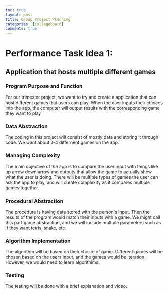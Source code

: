 ```yaml
---
toc: true
layout: post
title: Group Project Planning
categories: [collegeboard]
comments: true
---
```

# Performance Task Idea 1:

## Application that hosts multiple different games 

### Program Purpose and Function
For our  trimester project, we want to try and create a application that can host different games that users can play. 
When the user inputs their choices into the app, the computer will output results with the corresponding game they want to play

### Data Abstraction
The coding in this project will consist of mostly data and storing it through code. We want about 3-4 differnent games on the app. 

### Managing Complexity
The main objective of the app is to compare the user input with things like up arrow down arrow and outputs that allow the game to actually show what the user is doing. There will be multiple types of games the user can ask the app to play, and will create complexity as it compares multiple games together. 

### Procedural Abstraction
The procedure is having data stored with the person's input. Then the results of the program would match their inputs with a game. We might call this part game abstraction, and we will include multiple parameters such as if they want tetris, snake, etc. 

### Algorithm Implementation
The algorithm will be based on their choice of game. Different games will be chosen based on the users input, and the games would be iteration. However, we would need to learn algorithims. 

### Testing
The testing will be done with a brief explanation and video.